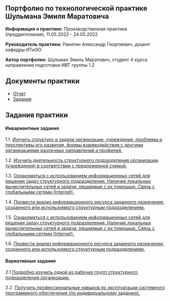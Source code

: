 ## Портфолио по технологической практике Шульмана Эмиля Маратовича

**Информация о практике:** Производственная практика (преддипломная), 11.05.2022 - 24.05.2022

**Руководитель практики:** Ракитин Александр Георгиевич, доцент кафедры ИТиЭО

**Автор портфолио:** Шульман Эмиль Маратович, студент 4 курса направления подготовки ИВТ группы 1.2

## Документы практики

- [Отчет](https://github.com/ShulmanEmil/practice-05-22/blob/main/%D0%A8%D1%83%D0%BB%D1%8C%D0%BC%D0%B0%D0%BD%20%D0%AD%D0%BC%D0%B8%D0%BB%D1%8C%204%D0%98%D0%92%D0%A2%20%D0%BE%D1%82%D1%87%D0%B5%D1%82%20%D0%BF%D0%BE%20%D0%BF%D1%80%D0%B0%D0%BA%D1%82%D0%B8%D0%BA%D0%B5.pdf)
- [Задания](https://github.com/ShulmanEmil/practice-05-22/blob/main/%D0%A8%D1%83%D0%BB%D1%8C%D0%BC%D0%B0%D0%BD%20%D0%AD%D0%BC%D0%B8%D0%BB%D1%8C%204%D0%98%D0%92%D0%A2%20%D0%B7%D0%B0%D0%B4%D0%B0%D0%BD%D0%B8%D0%B5%20%D0%BD%D0%B0%20%D0%BF%D1%80%D0%B0%D0%BA%D1%82%D0%B8%D0%BA%D1%83.pdf)

## Задания практики

#### Инвариантные задания

1.1. [Изучить структуру и задачи организации, учреждения, проблемы и перспективы его развития, формы взаимодействия с другими организациями различных направлений и профилей.](https://github.com/ShulmanEmil/practice-05-22/tree/main/1.1)

1.2. [Изучить деятельность структурного подразделения организации (учреждения) в соответствии с предложенной схемой.](https://github.com/ShulmanEmil/practice-05-22/tree/main/1.2)

1.3. [Ознакомиться с использованием информационных сетей для решения задач структурного подразделения. Наличие локальных вычислительных сетей и задачи, решаемые с их помощью. Связь с глобальными сетями (Internet).](https://github.com/ShulmanEmil/practice-05-22/tree/main/1.3)

1.4. [Провести анализ информационного ресурса заданного назначения, созданного или используемого структурным подразделением.](https://github.com/ShulmanEmil/practice-05-22/tree/main/1.4)

1.5. [Ознакомиться с использованием информационных сетей для решения задач структурного подразделения. Наличие локальных вычислительных сетей и задачи, решаемые с их помощью. Связь с глобальными сетями (Internet).](https://github.com/ShulmanEmil/practice-05-22/tree/main/1.5)

1.6. [Провести анализ информационного ресурса заданного назначения, созданного или используемого структурным подразделением.](https://github.com/ShulmanEmil/practice-05-22/tree/main/1.6)

#### Вариативные задания
2.1 [Подробно изучить одной из рабочих групп структурного подразделения организации.](https://github.com/ShulmanEmil/practice-05-22/tree/main/2.1)

2.2. [Получить профессиональные навыков по эксплуатации системного программного обеспечения (по индивидуальному заданию).](https://github.com/ShulmanEmil/practice-05-22/tree/main/2.2)
